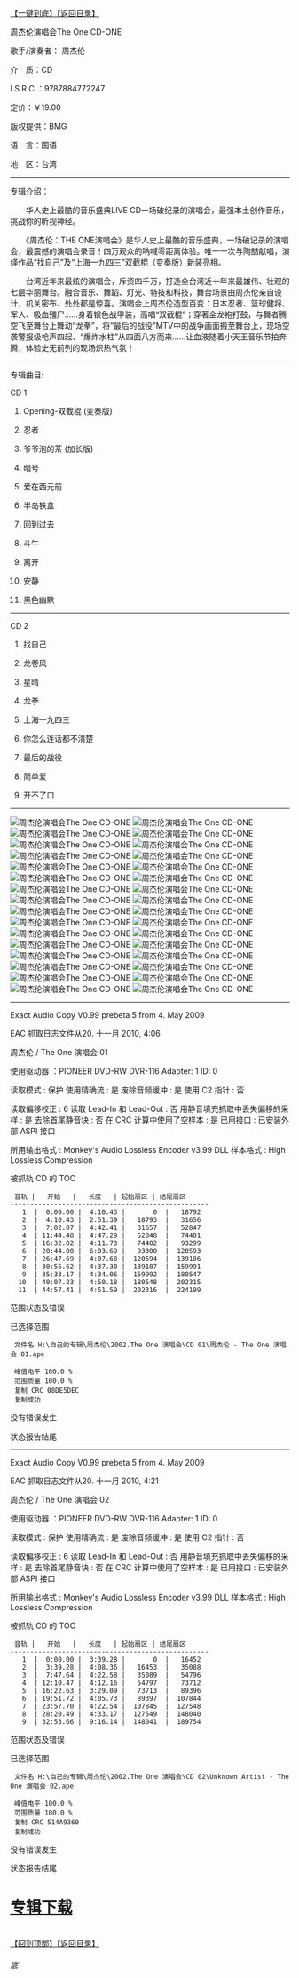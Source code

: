 [【一键到底】](#底)[【返回目录】](/README.md)

周杰伦演唱会The One CD-ONE

歌手/演奏者： 周杰伦

介　质：CD

I S R C ：9787884772247

定价：￥19.00

版权提供：BMG

语　言：国语

地　区：台湾

------------
专辑介绍：

　　华人史上最酷的音乐盛典LIVE CD一场破纪录的演唱会，最强本土创作音乐，挑战你的听视神经。

　　《周杰伦：THE ONE演唱会》是华人史上最酷的音乐盛典，一场破记录的演唱会，最震撼的演唱会录音！四万观众的呐喊零距离体验。唯一一次与陶喆献唱，演绎作品“找自己”及“上海一九四三”双截棍（变奏版）新装亮相。

　　台湾近年来最炫的演唱会，斥资四千万，打造全台湾近十年来最雄伟、壮观的七层华丽舞台。融合音乐、舞蹈、灯光、特技和科技，舞台场景由周杰伦亲自设计，机关密布、处处都是惊喜。演唱会上周杰伦造型百变：日本忍者、篮球健将、军人、吸血殭尸……身着银色战甲装，高唱“双截棍”；穿著金龙袍打鼓，与舞者腾空飞至舞台上舞动“龙拳”，将“最后的战役”MTV中的战争画面搬至舞台上，现场空袭警报级枪声四起、“爆炸水柱”从四面八方而来……让血液随着小天王音乐节拍奔腾，体验史无前列的现场炽热气氛！

------------
专辑曲目: 

CD 1

01. Opening-双截棍 (变奏版)

02. 忍者

03. 爷爷泡的茶 (加长版)

04. 暗号

05. 爱在西元前

06. 半岛铁盒

07. 回到过去

08. 斗牛

09. 离开

10. 安静

11. 黑色幽默

------------
CD 2
01. 找自己

02. 龙卷风

03. 星晴

04. 龙拳

05. 上海一九四三

06. 你怎么连话都不清楚

07. 最后的战役

08. 简单爱

09. 开不了口 

------------
![周杰伦演唱会The One CD-ONE]( https://www.nsaimg.com/2020/04/18/a62ed90a1af69.jpg  "周杰伦演唱会The One CD-ONE的介绍")
![周杰伦演唱会The One CD-ONE]( https://www.nsaimg.com/2020/04/18/240ffea35cbc1.jpg  "周杰伦演唱会The One CD-ONE的介绍")
![周杰伦演唱会The One CD-ONE]( https://www.nsaimg.com/2020/04/18/4db43c8077252.jpg  "周杰伦演唱会The One CD-ONE的介绍")
![周杰伦演唱会The One CD-ONE]( https://www.nsaimg.com/2020/04/18/eafcd7c343b5b.jpg  "周杰伦演唱会The One CD-ONE的介绍")
![周杰伦演唱会The One CD-ONE]( https://www.nsaimg.com/2020/04/18/1b616c0619a00.jpg  "周杰伦演唱会The One CD-ONE的介绍")
![周杰伦演唱会The One CD-ONE]( https://www.nsaimg.com/2020/04/18/8f1a1d49a3d8c.jpg  "周杰伦演唱会The One CD-ONE的介绍")
![周杰伦演唱会The One CD-ONE]( https://www.nsaimg.com/2020/04/18/43f576790ff9f.jpg  "周杰伦演唱会The One CD-ONE的介绍")
![周杰伦演唱会The One CD-ONE]( https://www.nsaimg.com/2020/04/18/46d7cc81372f1.jpg  "周杰伦演唱会The One CD-ONE的介绍")
![周杰伦演唱会The One CD-ONE]( https://www.nsaimg.com/2020/04/18/2e9c40a115faa.jpg  "周杰伦演唱会The One CD-ONE的介绍")
![周杰伦演唱会The One CD-ONE]( https://www.nsaimg.com/2020/04/18/7cc0f534829b8.jpg  "周杰伦演唱会The One CD-ONE的介绍")
![周杰伦演唱会The One CD-ONE]( https://www.nsaimg.com/2020/04/18/f0d8dc6a545fe.jpg  "周杰伦演唱会The One CD-ONE的介绍")
![周杰伦演唱会The One CD-ONE]( https://www.nsaimg.com/2020/04/18/4609616fcc36a.jpg  "周杰伦演唱会The One CD-ONE的介绍")
![周杰伦演唱会The One CD-ONE]( https://www.nsaimg.com/2020/04/18/b056ea1dd0ae9.jpg  "周杰伦演唱会The One CD-ONE的介绍")
![周杰伦演唱会The One CD-ONE]( https://www.nsaimg.com/2020/04/18/698632e32ad53.jpg  "周杰伦演唱会The One CD-ONE的介绍")
![周杰伦演唱会The One CD-ONE]( https://www.nsaimg.com/2020/04/18/9223a04f1fc11.jpg  "周杰伦演唱会The One CD-ONE的介绍")
![周杰伦演唱会The One CD-ONE]( https://www.nsaimg.com/2020/04/18/c003f515f6317.jpg  "周杰伦演唱会The One CD-ONE的介绍")
![周杰伦演唱会The One CD-ONE]( https://www.nsaimg.com/2020/04/18/6e9af1a2801ce.jpg  "周杰伦演唱会The One CD-ONE的介绍")
![周杰伦演唱会The One CD-ONE]( https://www.nsaimg.com/2020/04/18/10be24b2ba228.jpg  "周杰伦演唱会The One CD-ONE的介绍")
![周杰伦演唱会The One CD-ONE]( https://www.nsaimg.com/2020/04/18/5a6004ca229bf.jpg  "周杰伦演唱会The One CD-ONE的介绍")
![周杰伦演唱会The One CD-ONE]( https://www.nsaimg.com/2020/04/18/8df012d46740d.jpg  "周杰伦演唱会The One CD-ONE的介绍")
![周杰伦演唱会The One CD-ONE]( https://www.nsaimg.com/2020/04/18/24c497a07616b.jpg  "周杰伦演唱会The One CD-ONE的介绍")
![周杰伦演唱会The One CD-ONE]( https://www.nsaimg.com/2020/04/18/21372aa908857.jpg  "周杰伦演唱会The One CD-ONE的介绍")
![周杰伦演唱会The One CD-ONE]( https://www.nsaimg.com/2020/04/18/576be0e511ac2.jpg  "周杰伦演唱会The One CD-ONE的介绍")
![周杰伦演唱会The One CD-ONE]( https://www.nsaimg.com/2020/04/18/65db8d5f319e9.jpg  "周杰伦演唱会The One CD-ONE的介绍")
![周杰伦演唱会The One CD-ONE]( https://www.nsaimg.com/2020/04/18/b507c653fc668.jpg  "周杰伦演唱会The One CD-ONE的介绍")
![周杰伦演唱会The One CD-ONE]( https://www.nsaimg.com/2020/04/18/5882e130bd0a6.jpg  "周杰伦演唱会The One CD-ONE的介绍")
![周杰伦演唱会The One CD-ONE]( https://www.nsaimg.com/2020/04/18/9337e667078d4.jpg  "周杰伦演唱会The One CD-ONE的介绍")
![周杰伦演唱会The One CD-ONE]( https://www.nsaimg.com/2020/04/18/3c535c75ad1f7.jpg  "周杰伦演唱会The One CD-ONE的介绍")
![周杰伦演唱会The One CD-ONE]( https://www.nsaimg.com/2020/04/18/bf5076a969655.jpg  "周杰伦演唱会The One CD-ONE的介绍")
![周杰伦演唱会The One CD-ONE]( https://www.nsaimg.com/2020/04/18/683717710cd7d.jpg  "周杰伦演唱会The One CD-ONE的介绍")
![周杰伦演唱会The One CD-ONE]( https://www.nsaimg.com/2020/04/18/53795c9cbf7de.jpg  "周杰伦演唱会The One CD-ONE的介绍")
![周杰伦演唱会The One CD-ONE]( https://www.nsaimg.com/2020/04/18/f22188320a97f.jpg  "周杰伦演唱会The One CD-ONE的介绍")

------------
Exact Audio Copy V0.99 prebeta 5 from 4. May 2009

EAC 抓取日志文件从20. 十一月 2010, 4:06

周杰伦 / The One 演唱会 01

使用驱动器  ：PIONEER DVD-RW  DVR-116   Adapter: 1  ID: 0

读取模式     : 保护
使用精确流   : 是
废除音频缓冲 : 是
使用 C2 指针 : 否

读取偏移校正                   : 6
读取 Lead-In 和 Lead-Out       : 否
用静音填充抓取中丢失偏移的采样 : 是
去除首尾静音块                 : 否
在 CRC 计算中使用了空样本      : 是
已用接口                       : 已安装外部 ASPI 接口

所用输出格式 : Monkey's Audio Lossless Encoder v3.99 DLL
样本格式     : High Lossless Compression


被抓轨 CD 的 TOC

     音轨 |   开始   |   长度   | 起始扇区 | 结尾扇区 
    --------------------------------------------------
       1  |  0:00.00 |  4:10.43 |       0  |   18792  
       2  |  4:10.43 |  2:51.39 |   18793  |   31656  
       3  |  7:02.07 |  4:42.41 |   31657  |   52847  
       4  | 11:44.48 |  4:47.29 |   52848  |   74401  
       5  | 16:32.02 |  4:11.73 |   74402  |   93299  
       6  | 20:44.00 |  6:03.69 |   93300  |  120593  
       7  | 26:47.69 |  4:07.68 |  120594  |  139186  
       8  | 30:55.62 |  4:37.30 |  139187  |  159991  
       9  | 35:33.17 |  4:34.06 |  159992  |  180547  
      10  | 40:07.23 |  4:50.18 |  180548  |  202315  
      11  | 44:57.41 |  4:51.59 |  202316  |  224199  


范围状态及错误

已选择范围

     文件名 H:\自己的专辑\周杰伦\2002.The One 演唱会\CD 01\周杰伦 - The One 演唱会 01.ape

     峰值电平 100.0 %
     范围质量 100.0 %
     复制 CRC 08DE5DEC
     复制成功

没有错误发生

状态报告结尾

------------
Exact Audio Copy V0.99 prebeta 5 from 4. May 2009

EAC 抓取日志文件从20. 十一月 2010, 4:21

周杰伦 / The One 演唱会 02

使用驱动器  ：PIONEER DVD-RW  DVR-116   Adapter: 1  ID: 0

读取模式     : 保护
使用精确流   : 是
废除音频缓冲 : 是
使用 C2 指针 : 否

读取偏移校正                   : 6
读取 Lead-In 和 Lead-Out       : 否
用静音填充抓取中丢失偏移的采样 : 是
去除首尾静音块                 : 否
在 CRC 计算中使用了空样本      : 是
已用接口                       : 已安装外部 ASPI 接口

所用输出格式 : Monkey's Audio Lossless Encoder v3.99 DLL
样本格式     : High Lossless Compression


被抓轨 CD 的 TOC

     音轨 |   开始   |   长度   | 起始扇区 | 结尾扇区 
    --------------------------------------------------
       1  |  0:00.00 |  3:39.28 |       0  |   16452  
       2  |  3:39.28 |  4:08.36 |   16453  |   35088  
       3  |  7:47.64 |  4:22.58 |   35089  |   54796  
       4  | 12:10.47 |  4:12.16 |   54797  |   73712  
       5  | 16:22.63 |  3:29.09 |   73713  |   89396  
       6  | 19:51.72 |  4:05.73 |   89397  |  107844  
       7  | 23:57.70 |  4:22.54 |  107845  |  127548  
       8  | 28:20.49 |  4:33.17 |  127549  |  148040  
       9  | 32:53.66 |  9:16.14 |  148041  |  189754  


范围状态及错误

已选择范围

     文件名 H:\自己的专辑\周杰伦\2002.The One 演唱会\CD 02\Unknown Artist - The One 演唱会 02.ape

     峰值电平 100.0 %
     范围质量 100.0 %
     复制 CRC 514A9360
     复制成功

没有错误发生

状态报告结尾

# [专辑下载]( https://474b.com/file/25713053-438119766)
<br>[【回到顶部】](#readme)[【返回目录】](/README.md)
###### 底

